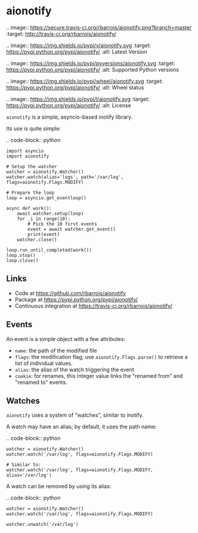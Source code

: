 aionotify
=========

.. image:: https://secure.travis-ci.org/rbarrois/aionotify.png?branch=master
    :target: http://travis-ci.org/rbarrois/aionotify/

.. image:: https://img.shields.io/pypi/v/aionotify.svg
    :target: https://pypi.python.org/pypi/aionotify/
    :alt: Latest Version

.. image:: https://img.shields.io/pypi/pyversions/aionotify.svg
    :target: https://pypi.python.org/pypi/aionotify/
    :alt: Supported Python versions

.. image:: https://img.shields.io/pypi/wheel/aionotify.svg
    :target: https://pypi.python.org/pypi/aionotify/
    :alt: Wheel status

.. image:: https://img.shields.io/pypi/l/aionotify.svg
    :target: https://pypi.python.org/pypi/aionotify/
    :alt: License


``aionotify`` is a simple, asyncio-based inotify library.


Its use is quite simple:

.. code-block:: python

    import asyncio
    import aionotify

    # Setup the watcher
    watcher = aionotify.Watcher()
    watcher.watch(alias='logs', path='/var/log', flags=aionotify.Flags.MODIFY)

    # Prepare the loop
    loop = asyncio.get_eventloop()

    async def work():
        await watcher.setup(loop)
        for _i in range(10):
            # Pick the 10 first events
            event = await watcher.get_event()
            print(event)
        watcher.close()

    loop.run_until_completed(work())
    loop.stop()
    loop.close()


Links
-----

* Code at https://github.com/rbarrois/aionotify
* Package at https://pypi.python.org/pypi/aionotify/
* Continuous integration at https://travis-ci.org/rbarrois/aionotify/


Events
------

An event is a simple object with a few attributes:

* ``name``: the path of the modified file
* ``flags``: the modification flag; use ``aionotify.Flags.parse()`` to retrieve a list of individual values.
* ``alias``: the alias of the watch triggering the event
* ``cookie``: for renames, this integer value links the "renamed from" and "renamed to" events.


Watches
-------

``aionotify`` uses a system of "watches", similar to inotify.

A watch may have an alias; by default, it uses the path name:

.. code-block:: python

    watcher = aionotify.Watcher()
    watcher.watch('/var/log', flags=aionotify.Flags.MODIFY)

    # Similar to:
    watcher.watch('/var/log', flags=aionotify.Flags.MODIFY, alias='/var/log')


A watch can be removed by using its alias:

.. code-block:: python

    watcher = aionotify.Watcher()
    watcher.watch('/var/log', flags=aionotify.Flags.MODIFY)

    watcher.unwatch('/var/log')
